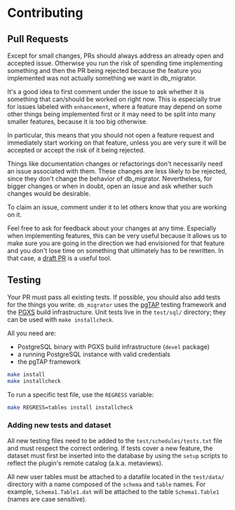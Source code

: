 # Contributing

## Pull Requests

Except for small changes, PRs should always address an already open and accepted
issue. Otherwise you run the risk of spending time implementing something and
then the PR being rejected because the feature you implemented was not actually
something we want in db_migrator.

It's a good idea to first comment under the issue to ask
whether it is something that can/should be worked on right now. This is
especially true for issues labeled with `enhancement`, where a feature may depend
on some other things being implemented first or it may need to be split into
many smaller features, because it is too big otherwise.

In particular, this means that you should not open a feature request and
immediately start working on that feature, unless you are very sure it will be
accepted or accept the risk of it being rejected.

Things like documentation changes or refactorings don't necessarily need an
issue associated with them. These changes are less likely to be rejected, since
they don't change the behavior of db_migrator. Nevertheless, for bigger changes
or when in doubt, open an issue and ask whether such changes would be desirable.

To claim an issue, comment under it to let others know that you are working on
it.

Feel free to ask for feedback about your changes at any time. Especially when
implementing features, this can be very useful because it allows us to make sure
you are going in the direction we had envisioned for that feature and you don't
lose time on something that ultimately has to be rewritten. In that case, a
[draft PR] is a useful tool.

[draft PR]: https://github.blog/2019-02-14-introducing-draft-pull-requests

## Testing

Your PR must pass all existing tests. If possible, you should also add tests for
the things you write. `db_migrator` uses the [pgTAP] testing framework and the
[PGXS] build infrastructure. Unit tests live in the `test/sql/` directory; they
can be used with `make installcheck`.

All you need are:

* PostgreSQL binary with PGXS build infrastructure (`devel` package)
* a running PostgreSQL instance with valid credentials
* the pgTAP framework

[pgTAP]: https://pgtap.org/documentation.html
[PGXS]: https://www.postgresql.org/docs/current/extend-pgxs.html

```sh
make install
make installcheck
```

To run a specific test file, use the `REGRESS` variable:

```sh
make REGRESS=tables install installcheck
```

### Adding new tests and dataset

All new testing files need to be added to the `test/schedules/tests.txt` file
and must respect the correct ordering. If tests cover a new feature, the
dataset must first be inserted into the database by using the `setup` scripts
to reflect the plugin's remote catalog (a.k.a. metaviews).

All new user tables must be attached to a datafile located in the `test/data/`
directory with a name composed of the `schema` and `table` names. For example,
`Schema1.Table1.dat` will be attached to the table `Schema1.Table1` (names are
case sensitive).
